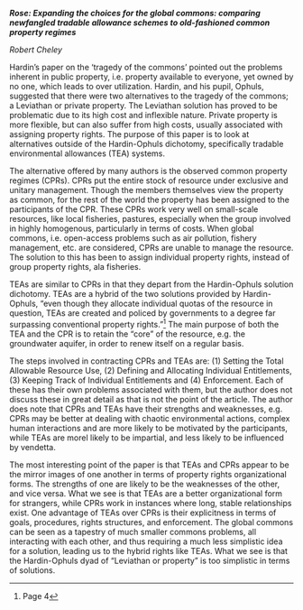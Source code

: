 ***Rose: Expanding the choices for the global commons: comparing
newfangled tradable allowance schemes to old-fashioned common property
regimes***

*Robert Cheley*

Hardin’s paper on the ‘tragedy of the commons’ pointed out the problems
inherent in public property, i.e. property available to everyone, yet
owned by no one, which leads to over utilization. Hardin, and his pupil,
Ophuls, suggested that there were two alternatives to the tragedy of the
commons; a Leviathan or private property. The Leviathan solution has
proved to be problematic due to its high cost and inflexible nature.
Private property is more flexible, but can also suffer from high costs,
usually associated with assigning property rights. The purpose of this
paper is to look at alternatives outside of the Hardin-Ophuls dichotomy,
specifically tradable environmental allowances (TEA) systems.

The alternative offered by many authors is the observed common property
regimes (CPRs). CPRs put the entire stock of resource under exclusive
and unitary management. Though the members themselves view the property
as common, for the rest of the world the property has been assigned to
the participants of the CPR. These CPRs work very well on small-scale
resources, like local fisheries, pastures, especially when the group
involved in highly homogenous, particularly in terms of costs. When
global commons, i.e. open-access problems such as air pollution, fishery
management, etc. are considered, CPRs are unable to manage the resource.
The solution to this has been to assign individual property rights,
instead of group property rights, ala fisheries.

TEAs are similar to CPRs in that they depart from the Hardin-Ophuls
solution dichotomy. TEAs are a hybrid of the two solutions provided by
Hardin-Ophuls, “even though they allocate individual quotas of the
resource in question, TEAs are created and policed by governments to a
degree far surpassing conventional property rights.”[^1] The main
purpose of both the TEA and the CPR is to retain the “core” of the
resource, e.g. the groundwater aquifer, in order to renew itself on a
regular basis.

The steps involved in contracting CPRs and TEAs are: (1) Setting the
Total Allowable Resource Use, (2) Defining and Allocating Individual
Entitlements, (3) Keeping Track of Individual Entitlements and (4)
Enforcement. Each of these has their own problems associated with them,
but the author does not discuss these in great detail as that is not the
point of the article. The author does note that CPRs and TEAs have their
strengths and weaknesses, e.g. CPRs may be better at dealing with
chaotic environmental actions, complex human interactions and are more
likely to be motivated by the participants, while TEAs are morel likely
to be impartial, and less likely to be influenced by vendetta.

The most interesting point of the paper is that TEAs and CPRs appear to
be the mirror images of one another in terms of property rights
organizational forms. The strengths of one are likely to be the
weaknesses of the other, and vice versa. What we see is that TEAs are a
better organizational form for strangers, while CPRs work in instances
where long, stable relationships exist. One advantage of TEAs over CPRs
is their explicitness in terms of goals, procedures, rights structures,
and enforcement. The global commons can be seen as a tapestry of much
smaller commons problems, all interacting with each other, and thus
requiring a much less simplistic idea for a solution, leading us to the
hybrid rights like TEAs. What we see is that the Hardin-Ophuls dyad of
“Leviathan or property” is too simplistic in terms of solutions.

[^1]: Page 4
